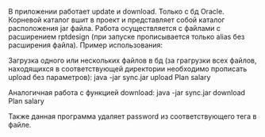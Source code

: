 В приложении работает update и download. Только с бд Oracle. Корневой каталог вшит в проект и представляет собой каталог расположения jar файла. Работа осуществляется с файлами с расширением rptdesign (при запуске прописывается только alias без расширения файла). Пример использования:

Загрузка одного или нескольких файлов в бд (за грагрузки всех файлов, находящихся в соответствующей директории необходимо прописать upload без параметров):
java -jar sync.jar upload Plan salary

Аналогичная работа с функцией download:
java -jar sync.jar download Plan salary

Также данная программа удаляет password из соответствующего тега в файле.
